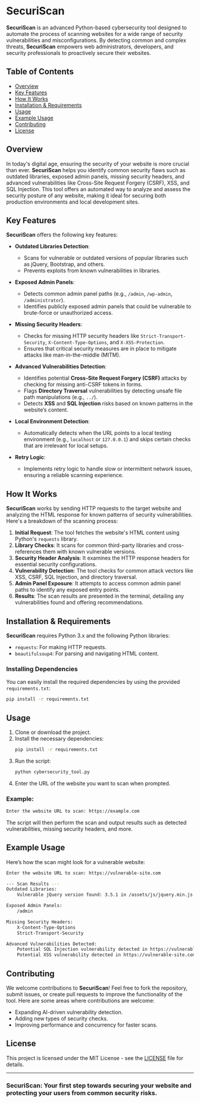 
# SecuriScan

**SecuriScan** is an advanced Python-based cybersecurity tool designed to automate the process of scanning websites for a wide range of security vulnerabilities and misconfigurations. By detecting common and complex threats, **SecuriScan** empowers web administrators, developers, and security professionals to proactively secure their websites.

## Table of Contents

- [Overview](#overview)
- [Key Features](#key-features)
- [How It Works](#how-it-works)
- [Installation & Requirements](#installation--requirements)
- [Usage](#usage)
- [Example Usage](#example-usage)
- [Contributing](#contributing)
- [License](#license)

## Overview

In today's digital age, ensuring the security of your website is more crucial than ever. **SecuriScan** helps you identify common security flaws such as outdated libraries, exposed admin panels, missing security headers, and advanced vulnerabilities like Cross-Site Request Forgery (CSRF), XSS, and SQL Injection. This tool offers an automated way to analyze and assess the security posture of any website, making it ideal for securing both production environments and local development sites.

## Key Features

**SecuriScan** offers the following key features:

- **Outdated Libraries Detection**: 
    - Scans for vulnerable or outdated versions of popular libraries such as jQuery, Bootstrap, and others.
    - Prevents exploits from known vulnerabilities in libraries.

- **Exposed Admin Panels**: 
    - Detects common admin panel paths (e.g., `/admin`, `/wp-admin`, `/administrator`).
    - Identifies publicly exposed admin panels that could be vulnerable to brute-force or unauthorized access.

- **Missing Security Headers**: 
    - Checks for missing HTTP security headers like `Strict-Transport-Security`, `X-Content-Type-Options`, and `X-XSS-Protection`.
    - Ensures that critical security measures are in place to mitigate attacks like man-in-the-middle (MITM).

- **Advanced Vulnerabilities Detection**: 
    - Identifies potential **Cross-Site Request Forgery (CSRF)** attacks by checking for missing anti-CSRF tokens in forms.
    - Flags **Directory Traversal** vulnerabilities by detecting unsafe file path manipulations (e.g., `../`).
    - Detects **XSS** and **SQL Injection** risks based on known patterns in the website’s content.

- **Local Environment Detection**: 
    - Automatically detects when the URL points to a local testing environment (e.g., `localhost` or `127.0.0.1`) and skips certain checks that are irrelevant for local setups.

- **Retry Logic**: 
    - Implements retry logic to handle slow or intermittent network issues, ensuring a reliable scanning experience.

## How It Works

**SecuriScan** works by sending HTTP requests to the target website and analyzing the HTML response for known patterns of security vulnerabilities. Here's a breakdown of the scanning process:

1. **Initial Request**: The tool fetches the website's HTML content using Python's `requests` library.
2. **Library Checks**: It scans for common third-party libraries and cross-references them with known vulnerable versions.
3. **Security Header Analysis**: It examines the HTTP response headers for essential security configurations.
4. **Vulnerability Detection**: The tool checks for common attack vectors like XSS, CSRF, SQL Injection, and directory traversal.
5. **Admin Panel Exposure**: It attempts to access common admin panel paths to identify any exposed entry points.
6. **Results**: The scan results are presented in the terminal, detailing any vulnerabilities found and offering recommendations.

## Installation & Requirements

**SecuriScan** requires Python 3.x and the following Python libraries:

- `requests`: For making HTTP requests.
- `beautifulsoup4`: For parsing and navigating HTML content.

### Installing Dependencies

You can easily install the required dependencies by using the provided `requirements.txt`:

```bash
pip install -r requirements.txt
```

## Usage

1. Clone or download the project.
2. Install the necessary dependencies:
   ```bash
   pip install -r requirements.txt
   ```
3. Run the script:
   ```bash
   python cybersecurity_tool.py
   ```
4. Enter the URL of the website you want to scan when prompted.

### Example:

```bash
Enter the website URL to scan: https://example.com
```

The script will then perform the scan and output results such as detected vulnerabilities, missing security headers, and more.

## Example Usage

Here’s how the scan might look for a vulnerable website:

```bash
Enter the website URL to scan: https://vulnerable-site.com

--- Scan Results ---
Outdated Libraries:
    Vulnerable jQuery version found: 3.5.1 in /assets/js/jquery.min.js

Exposed Admin Panels:
    /admin

Missing Security Headers:
    X-Content-Type-Options
    Strict-Transport-Security

Advanced Vulnerabilities Detected:
    Potential SQL Injection vulnerability detected in https://vulnerable-site.com
    Potential XSS vulnerability detected in https://vulnerable-site.com
```

## Contributing

We welcome contributions to **SecuriScan**! Feel free to fork the repository, submit issues, or create pull requests to improve the functionality of the tool. Here are some areas where contributions are welcome:

- Expanding AI-driven vulnerability detection.
- Adding new types of security checks.
- Improving performance and concurrency for faster scans.

## License

This project is licensed under the MIT License - see the [LICENSE](LICENSE) file for details.

---

### **SecuriScan**: Your first step towards securing your website and protecting your users from common security risks.
